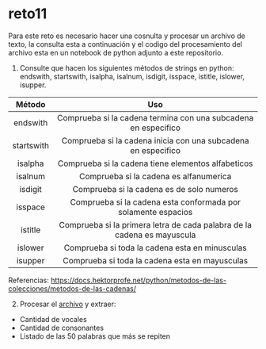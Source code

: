 # reto11

Para este reto es necesario hacer una cosnulta y procesar un archivo de texto, la consulta esta a continuación y el codigo del procesamiento del archivo esta en un notebook de python adjunto a este repositorio.

1. Consulte que hacen los siguientes métodos de strings en python: endswith, startswith, isalpha, isalnum, isdigit, isspace, istitle, islower, isupper.

|   Método   |                                   Uso                                   |
|:----------:|:-----------------------------------------------------------------------:|
|  endswith  | Comprueba si la cadena termina con una subcadena en especifico          |
| startswith | Comprueba si la cadena inicia con una subcadena en especifico           |
|   isalpha  | Comprueba si la cadena tiene elementos alfabeticos                      |
|   isalnum  | Comprueba si la cadena es alfanumerica                                  |
|   isdigit  | Comprueba si la cadena es de solo numeros                               |
|   isspace  | Comprueba si la cadena esta conformada por solamente espacios           |
|   istitle  | Comprueba si la primera letra de cada palabra de la cadena es mayuscula |
|   islower  | Comprueba si toda la cadena esta en minusculas                          |
|   isupper  | Comprueba si toda la cadena esta en mayusculas                          |

Referencias: https://docs.hektorprofe.net/python/metodos-de-las-colecciones/metodos-de-las-cadenas/


2. Procesar el <a href="https://www.py4e.com/code3/mbox.txt">archivo</a> y extraer:
 - Cantidad de vocales
 - Cantidad de consonantes
 - Listado de las 50 palabras que más se repiten

